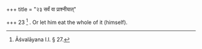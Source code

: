+++
title = "२३ सर्वं वा प्राश्नीयात्"

+++
23 [^14] . Or let him eat the whole of it (himself).


[^14]:  Āśvalāyana l.l. § 27.

